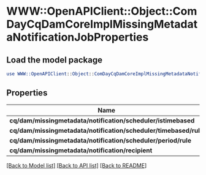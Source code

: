 # WWW::OpenAPIClient::Object::ComDayCqDamCoreImplMissingMetadataNotificationJobProperties

## Load the model package
```perl
use WWW::OpenAPIClient::Object::ComDayCqDamCoreImplMissingMetadataNotificationJobProperties;
```

## Properties
Name | Type | Description | Notes
------------ | ------------- | ------------- | -------------
**cq/dam/missingmetadata/notification/scheduler/istimebased** | [**ConfigNodePropertyBoolean**](ConfigNodePropertyBoolean.md) |  | [optional] 
**cq/dam/missingmetadata/notification/scheduler/timebased/rule** | [**ConfigNodePropertyString**](ConfigNodePropertyString.md) |  | [optional] 
**cq/dam/missingmetadata/notification/scheduler/period/rule** | [**ConfigNodePropertyInteger**](ConfigNodePropertyInteger.md) |  | [optional] 
**cq/dam/missingmetadata/notification/recipient** | [**ConfigNodePropertyString**](ConfigNodePropertyString.md) |  | [optional] 

[[Back to Model list]](../README.md#documentation-for-models) [[Back to API list]](../README.md#documentation-for-api-endpoints) [[Back to README]](../README.md)


